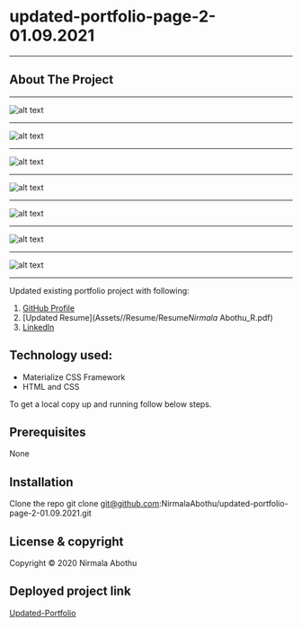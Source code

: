 # updated-portfolio-page-2-01.09.2021

---

## About The Project

---

![alt text](Assets/Images/image1.PNG)

---

![alt text](Assets/Images/image2.PNG)

---

![alt text](Assets/Images/image3.PNG)

---

![alt text](Assets/Images/image4.PNG)

---

![alt text](Assets/Images/image5.PNG)

---

![alt text](Assets/Images/image6.PNG)

---

![alt text](Assets/Images/image7.PNG)

---

Updated existing portfolio project with following:

1. [GitHub Profile](https://github.com/NirmalaAbothu)
2. [Updated Resume](Assets//Resume/Resume*Nirmala* Abothu_R.pdf)
3. [LinkedIn](https://www.linkedin.com/in/nirmala-abothu-170a7435/)

## Technology used:

-    Materialize CSS Framework
-    HTML and CSS

To get a local copy up and running follow below steps.

## Prerequisites

None

## Installation

Clone the repo
git clone git@github.com:NirmalaAbothu/updated-portfolio-page-2-01.09.2021.git

## License & copyright

Copyright © 2020 Nirmala Abothu

## Deployed project link

[Updated-Portfolio](https://nirmalaabothu.github.io/updated-portfolio-10.27.20/)

